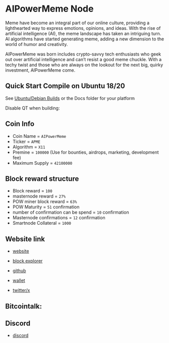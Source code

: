 AIPowerMeme Node
=================

Meme have become an integral part of our online culture, providing a lighthearted way to express emotions, opinions, and ideas. With the rise of artificial intelligence (AI), the meme landscape has taken an intriguing turn. AI algorithms have started generating meme, adding a new dimension to the world of humor and creativity.

AIPowerMeme was born includes crypto-savvy tech enthusiasts who geek out over artificial intelligence and can’t resist a good meme chuckle.
With a techy twist and those who are always on the lookout for the next big, quirky investment, AIPowerMeme come.

Quick Start Compile on Ubuntu 18/20
---------------------

See [Ubuntu/Debian Builds](https://github.com/aipowermeme/aipowermeme-node/blob/lata/doc/build-unix.md) or the Docs folder for your platform

Disable QT when building:

## Coin Info
- Coin Name = `AIPowerMeme`
- Ticker = `APME`
- Algorithm = `X11`
- Premine = `100000` (Use for bounties, airdrops, marketing, development fee)
- Maximum Supply = `42100000`

## Block reward structure
- Block reward = `100`
- masternode reward = `27%`
- POW miner block reward = `63%`
- POW Maturity = `51` confirmation
- number of confirmation can be spend = `10` confirmation
- Masternode confirmations = `12` confirmation
- Smartnode Collateral = `1000`

## Website link
- [website](https://aipowermeme.io)

- [block explorer](https://apmeexplorer.net)

- [github](https://github.com/aipowermeme) 

- [wallet](https://github.com/aipowermeme/aipowermeme-source/releases)

- [twitter/x](https://twitter.com/aipowermeme)

## Bitcointalk: 

## Discord
- [discord](https://discord.gg/VS6hUk3cE4)
